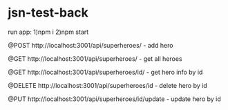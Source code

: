 # jsn-test-back

run app:
1)npm i 
2)npm start

@POST http://localhost:3001/api/superheroes/ - add hero

@GET http://localhost:3001/api/superheroes/ - get all heroes 

@GET http://localhost:3001/api/superheroes/id/ - get hero info by id

@DELETE http://localhost:3001/api/superheroes/id - delete hero by id

@PUT http://localhost:3001/api/superheroes/id/update - update hero by id

